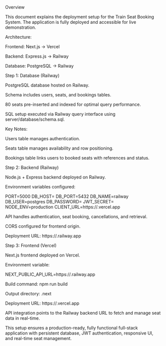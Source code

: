 Overview

This document explains the deployment setup for the Train Seat Booking System. The application is fully deployed and accessible for live demonstration.

Architecture:

Frontend: Next.js → Vercel

Backend: Express.js → Railway

Database: PostgreSQL → Railway

Step 1: Database (Railway)

PostgreSQL database hosted on Railway.

Schema includes users, seats, and bookings tables.

80 seats pre-inserted and indexed for optimal query performance.

SQL setup executed via Railway query interface using server/database/schema.sql.

Key Notes:

Users table manages authentication.

Seats table manages availability and row positioning.

Bookings table links users to booked seats with references and status.

Step 2: Backend (Railway)

Node.js + Express backend deployed on Railway.

Environment variables configured:

PORT=5000
DB_HOST=<database-host>
DB_PORT=5432
DB_NAME=railway
DB_USER=postgres
DB_PASSWORD=<password>
JWT_SECRET=<secure-random-key>
NODE_ENV=production
CLIENT_URL=https://<frontend-url>.vercel.app

API handles authentication, seat booking, cancellations, and retrieval.

CORS configured for frontend origin.

Deployment URL: https://<backend-url>.railway.app

Step 3: Frontend (Vercel)

Next.js frontend deployed on Vercel.

Environment variable:

NEXT_PUBLIC_API_URL=https://<backend-url>.railway.app

Build command: npm run build

Output directory: .next

Deployment URL: https://<frontend-url>.vercel.app

API integration points to the Railway backend URL to fetch and manage seat data in real-time.

This setup ensures a production-ready, fully functional full-stack application with persistent database, JWT authentication, responsive UI, and real-time seat management.
